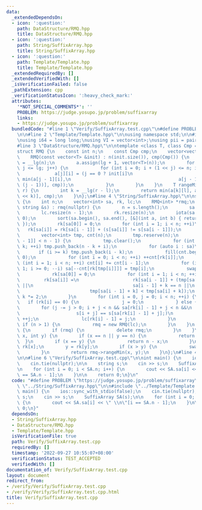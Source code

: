 ```yaml
---
data:
  _extendedDependsOn:
  - icon: ':question:'
    path: DataStructure/RMQ.hpp
    title: DataStructure/RMQ.hpp
  - icon: ':question:'
    path: String/SuffixArray.hpp
    title: String/SuffixArray.hpp
  - icon: ':question:'
    path: Template/Template.hpp
    title: Template/Template.hpp
  _extendedRequiredBy: []
  _extendedVerifiedWith: []
  _isVerificationFailed: false
  _pathExtension: cpp
  _verificationStatusIcon: ':heavy_check_mark:'
  attributes:
    '*NOT_SPECIAL_COMMENTS*': ''
    PROBLEM: https://judge.yosupo.jp/problem/suffixarray
    links:
    - https://judge.yosupo.jp/problem/suffixarray
  bundledCode: "#line 1 \"Verify/SuffixArray.test.cpp\"\n#define PROBLEM \"https://judge.yosupo.jp/problem/suffixarray\"\
    \n\n#line 2 \"Template/Template.hpp\"\n\nusing namespace std;\n\n#include <bits/stdc++.h>\n\
    \nusing i64 = long long;\nusing VI = vector<int>;\nusing pii = pair<int, int>;\n\
    #line 3 \"DataStructure/RMQ.hpp\"\n\ntemplate <class T, class Cmp = less<T>>\n\
    struct RMQ {\n    const int n;\n    const Cmp cmp;\n    vector<vector<T>> a;\n\
    \    RMQ(const vector<T> &init) : n(init.size()), cmp(Cmp()) {\n        int lg\
    \ = __lg(n);\n        a.assign(lg + 1, vector<T>(n));\n        for (int j = 0;\
    \ j <= lg; j++) {\n            for (int i = 0; i + (1 << j) <= n; i++) {\n   \
    \             a[j][i] = (j == 0 ? init[i]\n                                  :\
    \ min(a[j - 1][i],\n                                        a[j - 1][i + (1 <<\
    \ (j - 1))], cmp));\n            }\n        }\n    }\n    T rangeMin(int l, int\
    \ r) {\n        int k = __lg(r - l);\n        return min(a[k][l], a[k][r - (1\
    \ << k)], cmp);\n    }\n};\n#line 4 \"String/SuffixArray.hpp\"\n\nstruct SuffixArray\
    \ {\n    int n;\n    vector<int> sa, rk, lc;\n    RMQ<int> *rmq;\n    SuffixArray(const\
    \ string &s) : rmq(nullptr) {\n        n = s.length();\n        sa.resize(n);\n\
    \        lc.resize(n - 1);\n        rk.resize(n);\n        iota(sa.begin(), sa.end(),\
    \ 0);\n        sort(sa.begin(), sa.end(), [&](int a, int b) { return s[a] < s[b];\
    \ });\n        rk[sa[0]] = 0;\n        for (int i = 1; i < n; ++i)\n         \
    \   rk[sa[i]] = rk[sa[i - 1]] + (s[sa[i]] != s[sa[i - 1]]);\n        int k = 1;\n\
    \        vector<int> tmp, cnt(n);\n        tmp.reserve(n);\n        while (rk[sa[n\
    \ - 1]] < n - 1) {\n            tmp.clear();\n            for (int i = 0; i <\
    \ k; ++i) tmp.push_back(n - k + i);\n            for (auto i : sa)\n         \
    \       if (i >= k) tmp.push_back(i - k);\n            fill(cnt.begin(), cnt.end(),\
    \ 0);\n            for (int i = 0; i < n; ++i) ++cnt[rk[i]];\n            for\
    \ (int i = 1; i < n; ++i) cnt[i] += cnt[i - 1];\n            for (int i = n -\
    \ 1; i >= 0; --i) sa[--cnt[rk[tmp[i]]]] = tmp[i];\n            swap(rk, tmp);\n\
    \            rk[sa[0]] = 0;\n            for (int i = 1; i < n; ++i)\n       \
    \         rk[sa[i]] =\n                    rk[sa[i - 1]] + (tmp[sa[i - 1]] < tmp[sa[i]]\
    \ ||\n                                     sa[i - 1] + k == n ||\n           \
    \                          tmp[sa[i - 1] + k] < tmp[sa[i] + k]);\n           \
    \ k *= 2;\n        }\n        for (int i = 0, j = 0; i < n; ++i) {\n         \
    \   if (rk[i] == 0) {\n                j = 0;\n            } else {\n        \
    \        for (j -= j > 0; i + j < n && sa[rk[i] - 1] + j < n &&\n            \
    \                     s[i + j] == s[sa[rk[i] - 1] + j];)\n                   \
    \ ++j;\n                lc[rk[i] - 1] = j;\n            }\n        }\n       \
    \ if (n > 1) {\n            rmq = new RMQ(lc);\n        }\n    }\n    ~SuffixArray()\
    \ {\n        if (rmq) {\n            delete rmq;\n        }\n    }\n    int lcp(int\
    \ x, int y) {\n        if (x == n || y == n) {\n            return 0;\n      \
    \  }\n        if (x == y) {\n            return n - x;\n        }\n        x =\
    \ rk[x];\n        y = rk[y];\n        if (x > y) {\n            swap(x, y);\n\
    \        }\n        return rmq->rangeMin(x, y);\n    }\n};\n#line 4 \"Verify/SuffixArray.test.cpp\"\
    \n\n#line 6 \"Verify/SuffixArray.test.cpp\"\n\nint main() {\n    ios::sync_with_stdio(false);\n\
    \    cin.tie(nullptr);\n\n    string s;\n    cin >> s;\n    SuffixArray SA(s);\n\
    \n    for (int i = 0; i < SA.n; i++) {\n        cout << SA.sa[i] << \" \\n\"[i\
    \ == SA.n - 1];\n    }\n\n    return 0;\n}\n"
  code: "#define PROBLEM \"https://judge.yosupo.jp/problem/suffixarray\"\n\n#include\
    \ \"../String/SuffixArray.hpp\"\n\n#include \"../Template/Template.hpp\"\n\nint\
    \ main() {\n    ios::sync_with_stdio(false);\n    cin.tie(nullptr);\n\n    string\
    \ s;\n    cin >> s;\n    SuffixArray SA(s);\n\n    for (int i = 0; i < SA.n; i++)\
    \ {\n        cout << SA.sa[i] << \" \\n\"[i == SA.n - 1];\n    }\n\n    return\
    \ 0;\n}"
  dependsOn:
  - String/SuffixArray.hpp
  - DataStructure/RMQ.hpp
  - Template/Template.hpp
  isVerificationFile: true
  path: Verify/SuffixArray.test.cpp
  requiredBy: []
  timestamp: '2022-09-27 10:55:07+08:00'
  verificationStatus: TEST_ACCEPTED
  verifiedWith: []
documentation_of: Verify/SuffixArray.test.cpp
layout: document
redirect_from:
- /verify/Verify/SuffixArray.test.cpp
- /verify/Verify/SuffixArray.test.cpp.html
title: Verify/SuffixArray.test.cpp
---
```

